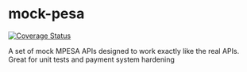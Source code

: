# mock-pesa
[![Coverage Status](https://coveralls.io/repos/github/ziscky/mock-pesa/badge.svg?branch=master)](https://coveralls.io/github/ziscky/mock-pesa?branch=master)

A set of mock MPESA APIs designed to work exactly like the real APIs. Great for unit tests and payment system hardening
